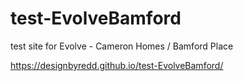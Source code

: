 # test-EvolveBamford
test site for Evolve - Cameron Homes / Bamford Place

https://designbyredd.github.io/test-EvolveBamford/
